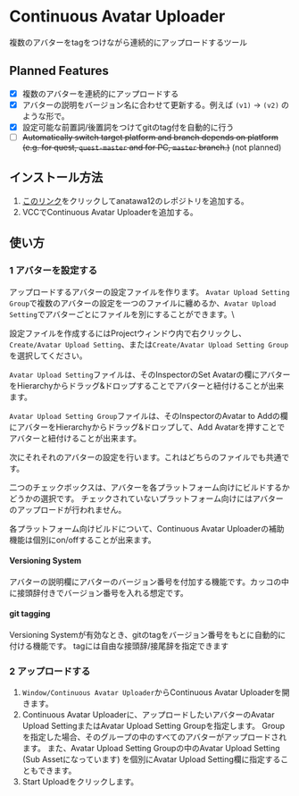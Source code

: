 # Continuous Avatar Uploader

複数のアバターをtagをつけながら連続的にアップロードするツール

## Planned Features

- [x] 複数のアバターを連続的にアップロードする
- [x] アバターの説明をバージョン名に合わせて更新する。例えば `(v1)` -> `(v2)` のような形で。
- [x] 設定可能な前置詞/後置詞をつけてgitのtag付を自動的に行う
- [ ] ~~Automatically switch target platform and branch depends on platform (e.g. for quest, `quest-master` and for PC, `master` branch.)~~ (not planned)

## インストール方法

1. [このリンク][VCC-add-repo-link]をクリックしてanatawa12のレポジトリを追加する。
2. VCCでContinuous Avatar Uploaderを追加する。

[VCC-add-repo-link]: https://vpm.anatawa12.com/add-repo

## 使い方

### 1 アバターを設定する

アップロードするアバターの設定ファイルを作ります。
`Avatar Upload Setting Group`で複数のアバターの設定を一つのファイルに纏めるか、`Avatar Upload Setting`でアバターごとにファイルを別にすることができます。\

設定ファイルを作成するにはProjectウィンドウ内で右クリックし、`Create/Avatar Upload Setting`、または`Create/Avatar Upload Setting Group`を選択してください。

`Avatar Upload Setting`ファイルは、そのInspectorのSet Avatarの欄にアバターをHierarchyからドラッグ&ドロップすることでアバターと紐付けることが出来ます。

`Avatar Upload Setting Group`ファイルは、そのInspectorのAvatar to Addの欄にアバターをHierarchyからドラッグ&ドロップして、Add Avatarを押すことでアバターと紐付けることが出来ます。

次にそれそれのアバターの設定を行います。これはどちらのファイルでも共通です。

<!-- override blueprintの設定欄の話は多分ここ -->

二つのチェックボックスは、アバターを各プラットフォーム向けにビルドするかどうかの選択です。
チェックされていないプラットフォーム向けにはアバターのアップロードが行われません。

各プラットフォーム向けビルドについて、Continuous Avatar Uploaderの補助機能は個別にon/offすることが出来ます。

#### Versioning System

アバターの説明欄にアバターのバージョン番号を付加する機能です。カッコの中に接頭辞付きでバージョン番号を入れる想定です。

#### git tagging

Versioning Systemが有効なとき、gitのtagをバージョン番号をもとに自動的に付ける機能です。
tagには自由な接頭辞/接尾辞を指定できます

### 2 アップロードする

1. `Window/Continuous Avatar Uploader`からContinuous Avatar Uploaderを開きます。
2. Continuous Avatar Uploaderに、アップロードしたいアバターのAvatar Upload SettingまたはAvatar Upload Setting Groupを指定します。
   Groupを指定した場合、そのグループの中のすべてのアバターがアップロードされます。
   また、Avatar Upload Setting Groupの中のAvatar Upload Setting (Sub Assetになっています) を個別にAvatar Upload Setting欄に指定することもできます。
3. Start Uploadをクリックします。
